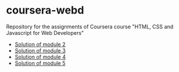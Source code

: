 # coursera-webd
Repository for the assignments of Coursera course "HTML, CSS and Javascript for Web Developers"

* [Solution of module 2](https://ashnfire.github.io/coursera-webd/module2/index.html)
* [Solution of module 3](https://ashnfire.github.io/coursera-webd/module3/index.html)
* [Solution of module 4](https://ashnfire.github.io/coursera-webd/module4/index.html)
* [Solution of module 5](https://ashnfire.github.io/coursera-webd/module5/index.html)
